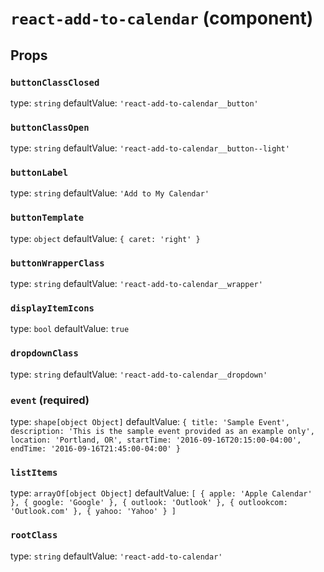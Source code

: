 `react-add-to-calendar` (component)
===============



Props
-----

### `buttonClassClosed`

type: `string`
defaultValue: `'react-add-to-calendar__button'`


### `buttonClassOpen`

type: `string`
defaultValue: `'react-add-to-calendar__button--light'`


### `buttonLabel`

type: `string`
defaultValue: `'Add to My Calendar'`


### `buttonTemplate`

type: `object`
defaultValue: `{ caret: 'right' }`


### `buttonWrapperClass`

type: `string`
defaultValue: `'react-add-to-calendar__wrapper'`


### `displayItemIcons`

type: `bool`
defaultValue: `true`


### `dropdownClass`

type: `string`
defaultValue: `'react-add-to-calendar__dropdown'`


### `event` (required)

type: `shape[object Object]`
defaultValue: `{
    title: 'Sample Event',
    description: 'This is the sample event provided as an example only',
    location: 'Portland, OR',
    startTime: '2016-09-16T20:15:00-04:00',
    endTime: '2016-09-16T21:45:00-04:00'
}`


### `listItems`

type: `arrayOf[object Object]`
defaultValue: `[
    { apple: 'Apple Calendar' },
    { google: 'Google' },
    { outlook: 'Outlook' },
    { outlookcom: 'Outlook.com' },
    { yahoo: 'Yahoo' }
]`


### `rootClass`

type: `string`
defaultValue: `'react-add-to-calendar'`

